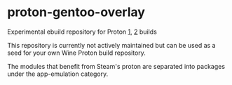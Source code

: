 # proton-gentoo-overlay
Experimental ebuild repository for Proton [1](https://github.com/ValveSoftware/wine), [2](https://github.com/ValveSoftware/Proton) builds

This repository is currently not actively  maintained but can be used as a seed for your own Wine Proton build repository.

The modules that benefit from Steam's proton are separated into packages under the app-emulation category.
